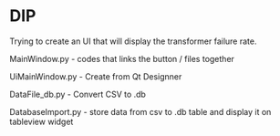 # DIP

Trying to create an UI that will display the transformer failure rate. 

MainWindow.py - codes that links the button / files together

UiMainWindow.py - Create from Qt Designner

DataFile_db.py - Convert CSV to .db 

DatabaseImport.py - store data from csv to .db table and display it on tableview widget



